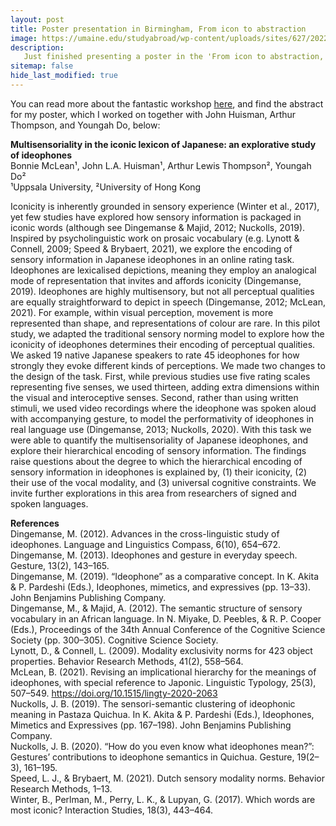 ```yaml
---
layout: post
title: Poster presentation in Birmingham, From icon to abstraction
image: https://umaine.edu/studyabroad/wp-content/uploads/sites/627/2022/03/Birmingham-University.png
description: 
   Just finished presenting a poster in the 'From icon to abstraction, how iconicity shapes the lexicon' workshop in Birmingham. Had a great time talking about iconicity with likeminded people!
sitemap: false
hide_last_modified: true
---
```


You can read more about the fantastic workshop [here](https://www.birmingham.ac.uk/schools/edacs/departments/englishlanguage/events/2023/from-icon-to-abstraction-how-iconicity-shapes-the-lexicon.aspx), and find the abstract for my poster, which I worked on together with John Huisman, Arthur Thompson, and Youngah Do, below:

<!--more-->

**Multisensoriality in the iconic lexicon of Japanese: an explorative study of ideophones**  
Bonnie McLean¹, John L.A. Huisman¹, Arthur Lewis Thompson², Youngah Do²   
¹Uppsala University, ²University of Hong Kong    

Iconicity is inherently grounded in sensory experience (Winter et al., 2017), yet few studies have explored how sensory information is packaged in iconic words (although see Dingemanse & Majid, 2012; Nuckolls, 2019). Inspired by psycholinguistic work on prosaic vocabulary (e.g. Lynott & Connell, 2009; Speed & Brybaert, 2021), we explore the encoding of sensory information in Japanese ideophones in an online rating task. Ideophones are lexicalised depictions, meaning they employ an analogical mode of representation that invites and affords iconicity (Dingemanse, 2019). Ideophones are highly multisensory, but not all perceptual qualities are equally straightforward to depict in speech (Dingemanse, 2012; McLean, 2021). For example, within visual perception, movement is more represented than shape, and representations of colour are rare. In this pilot study, we adapted the traditional sensory norming model to explore how the iconicity of ideophones determines their encoding of perceptual qualities. We asked 19 native Japanese speakers to rate 45 ideophones for how strongly they evoke different kinds of perceptions. We made two changes to the design of the task. First, while previous studies use five rating scales representing five senses, we used thirteen, adding extra dimensions within the visual and interoceptive senses. Second, rather than using written stimuli, we used video recordings where the ideophone was spoken aloud with accompanying gesture, to model the performativity of ideophones in real language use (Dingemanse, 2013; Nuckolls, 2020). With this task we were able to quantify the multisensoriality of Japanese ideophones, and explore their hierarchical encoding of sensory information. The findings raise questions about the degree to which the hierarchical encoding of sensory information in ideophones is explained by, (1) their iconicity, (2) their use of the vocal modality, and (3) universal cognitive constraints. We invite further explorations in this area from researchers of signed and spoken languages. 

**References**    
Dingemanse, M. (2012). Advances in the cross-linguistic study of ideophones. Language and Linguistics Compass, 6(10), 654–672.  
Dingemanse, M. (2013). Ideophones and gesture in everyday speech. Gesture, 13(2), 143–165.  
Dingemanse, M. (2019). “Ideophone” as a comparative concept. In K. Akita & P. Pardeshi (Eds.), Ideophones, mimetics, and expressives (pp. 13–33). John Benjamins Publishing Company.  
Dingemanse, M., & Majid, A. (2012). The semantic structure of sensory vocabulary in an African language. In N. Miyake, D. Peebles, & R. P. Cooper (Eds.), Proceedings of the 34th Annual Conference of the Cognitive Science Society (pp. 300–305). Cognitive Science Society.  
Lynott, D., & Connell, L. (2009). Modality exclusivity norms for 423 object properties. Behavior Research Methods, 41(2), 558–564.  
McLean, B. (2021). Revising an implicational hierarchy for the meanings of ideophones, with special reference to Japonic. Linguistic Typology, 25(3), 507–549. https://doi.org/10.1515/lingty-2020-2063  
Nuckolls, J. B. (2019). The sensori-semantic clustering of ideophonic meaning in Pastaza Quichua. In K. Akita & P. Pardeshi (Eds.), Ideophones, Mimetics and Expressives (pp. 167–198). John Benjamins Publishing Company.  
Nuckolls, J. B. (2020). “How do you even know what ideophones mean?”: Gestures’ contributions to ideophone semantics in Quichua. Gesture, 19(2–3), 161–195.  
Speed, L. J., & Brybaert, M. (2021). Dutch sensory modality norms. Behavior Research Methods, 1–13.  
Winter, B., Perlman, M., Perry, L. K., & Lupyan, G. (2017). Which words are most iconic? Interaction Studies, 18(3), 443–464.  



